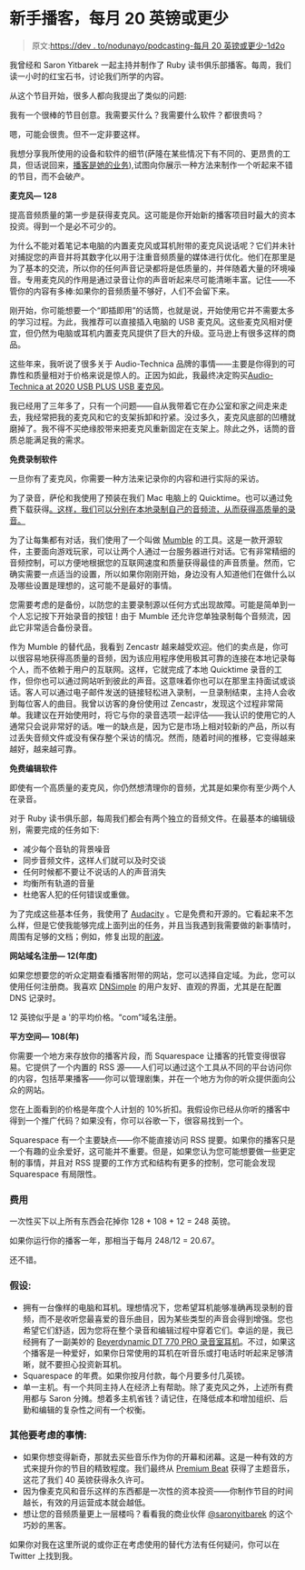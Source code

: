 # 新手播客，每月 20 英镑或更少

> 原文:[https://dev . to/nodunayo/podcasting-每月 20 英镑或更少-1d2o](https://dev.to/nodunayo/podcasting-for-newbies-for-20-a-month-or-less-1d2o)

我曾经和 Saron Yitbarek 一起主持并制作了 Ruby 读书俱乐部播客。每周，我们读一小时的红宝石书，讨论我们所学的内容。

从这个节目开始，很多人都向我提出了类似的问题:

我有一个很棒的节目创意。我需要买什么？我需要什么软件？都很贵吗？

嗯，可能会很贵。但不一定非要这样。

我想分享我所使用的设备和软件的细节(萨隆在某些情况下有不同的、更昂贵的工具，但话说回来，[播客是她的业务](https://www.codenewbie.org/podcast)),试图向你展示一种方法来制作一个听起来不错的节目，而不会破产。

**麦克风— 128**

提高音频质量的第一步是获得麦克风。这可能是你开始新的播客项目时最大的资本投资。得到一个是必不可少的。

为什么不能对着笔记本电脑的内置麦克风或耳机附带的麦克风说话呢？它们并未针对捕捉您的声音并将其数字化以用于注重音频质量的媒体进行优化。他们在那里是为了基本的交流，所以你的任何声音记录都将是低质量的，并伴随着大量的环境噪音。专用麦克风的作用是通过录音让你的声音听起来尽可能清晰丰富。记住——不管你的内容有多棒:如果你的音频质量不够好，人们不会留下来。

刚开始，你可能想要一个“即插即用”的话筒，也就是说，开始使用它并不需要太多的学习过程。为此，我推荐可以直接插入电脑的 USB 麦克风。这些麦克风相对便宜，但仍然为电脑或耳机内置麦克风提供了巨大的升级。亚马逊上有很多这样的商品。

这些年来，我听说了很多关于 Audio-Technica 品牌的事情——主要是你得到的可靠性和质量相对于价格来说是惊人的。正因为如此，我最终决定购买[Audio-Technica at 2020 USB PLUS USB 麦克风](https://www.amazon.co.uk/Audio-Technica-AT2020USB-PLUS-USB-Microphone/dp/B00B5ZX9FM/ref=dp_ob_title_ce)。

我已经用了三年多了，只有一个问题——自从我带着它在办公室和家之间走来走去，我经常把我的麦克风和它的支架拆卸和拧紧。没过多久，麦克风底部的凹槽就磨掉了。我不得不买绝缘胶带来把麦克风重新固定在支架上。除此之外，话筒的音质总能满足我的需求。

**免费录制软件**

一旦你有了麦克风，你需要一种方法来记录你的内容和进行实际的采访。

为了录音，萨伦和我使用了预装在我们 Mac 电脑上的 Quicktime。也可以通过免费下载获得[。这样，我们可以分别在本地录制自己的音频流，从而获得高质量的录音。](https://support.apple.com/downloads/quicktime)

为了让每集都有对话，我们使用了一个叫做 [Mumble](https://www.mumble.com/) 的工具。这是一款开源软件，主要面向游戏玩家，可以让两个人通过一台服务器进行对话。它有非常精细的音频控制，可以方便地根据您的互联网速度和质量获得最佳的声音质量。然而，它确实需要一点适当的设置，所以如果你刚刚开始，身边没有人知道他们在做什么以及哪些设置是理想的，这可能不是最好的事情。

您需要考虑的是备份，以防您的主要录制源以任何方式出现故障。可能是简单到一个人忘记按下开始录音的按钮！由于 Mumble 还允许您单独录制每个音频流，因此它非常适合备份录音。

作为 Mumble 的替代品，我看到 Zencastr 越来越受欢迎。他们的卖点是，你可以很容易地获得高质量的音频，因为该应用程序使用极其可靠的连接在本地记录每个人，而不依赖于用户的互联网。这样，它就完成了本地 Quicktime 录音的工作，但你也可以通过网站听到彼此的声音。这意味着你也可以在那里主持面试或谈话。客人可以通过电子邮件发送的链接轻松进入录制，一旦录制结束，主持人会收到每位客人的曲目。我曾以访客的身份使用过 Zencastr，发现这个过程非常简单。我建议在开始使用时，将它与你的录音选项一起评估——我认识的使用它的人通常只会说非常好的话。唯一的缺点是，因为它是市场上相对较新的产品，所以有过丢失音频文件或没有保存整个采访的情况。然而，随着时间的推移，它变得越来越好，越来越可靠。

**免费编辑软件**

即使有一个高质量的麦克风，你仍然想清理你的音频，尤其是如果你有至少两个人在录音。

对于 Ruby 读书俱乐部，每周我们都会有两个独立的音频文件。在最基本的编辑级别，需要完成的任务如下:

*   减少每个音轨的背景噪音
*   同步音频文件，这样人们就可以及时交谈
*   任何时候都不要让不说话的人的声音消失
*   均衡所有轨道的音量
*   杜绝客人犯的任何错误或重做。

为了完成这些基本任务，我使用了 [Audacity](https://www.audacityteam.org/) 。它是免费和开源的。它看起来不怎么样，但是它使我能够完成上面列出的任务，并且当我遇到我需要做的新事情时，周围有足够的文档；例如，修复出现的[削波](https://en.wikipedia.org/wiki/Clipping_(audio))。

**网站域名注册— 12(年度)**

如果您想要您的听众定期查看播客附带的网站，您可以选择自定域。为此，您可以使用任何注册商。我喜欢 [DNSimple](https://dnsimple.com/) 的用户友好、直观的界面，尤其是在配置 DNS 记录时。

12 英镑似乎是 a '的平均价格。“com”域名注册。

**平方空间— 108(年)**

你需要一个地方来存放你的播客片段，而 Squarespace 让播客的托管变得很容易。它提供了一个内置的 RSS 源——人们可以通过这个工具从不同的平台访问你的内容，包括苹果播客——你可以管理剧集，并在一个地方为你的听众提供面向公众的网站。

您在上面看到的价格是年度个人计划的 10%折扣。我假设你已经从你听的播客中得到一个推广代码？如果没有，你可以谷歌一下，很容易找到一个。

Squarespace 有一个主要缺点——你不能直接访问 RSS 提要。如果你的播客只是一个有趣的业余爱好，这可能并不重要。但是，如果您认为您可能想要做一些更定制的事情，并且对 RSS 提要的工作方式和结构有更多的控制，您可能会发现 Squarespace 有局限性。

### 费用

一次性买下以上所有东西会花掉你 128 + 108 + 12 = 248 英镑。

如果你运行你的播客一年，那相当于每月 248/12 = 20.67。

还不错。

### 假设:

*   拥有一台像样的电脑和耳机。理想情况下，您希望耳机能够准确再现录制的音频，而不是收听您最喜爱的音乐曲目，因为某些类型的声音会得到增强。您也希望它们舒适，因为您将在整个录音和编辑过程中穿着它们。幸运的是，我已经拥有了一副美妙的 [Beyerdynamic DT 770 PRO 录音室耳机](https://www.amazon.co.uk/beyerdynamic-770-PRO-Studio-Headphones/dp/B0016MNAAI/ref=sr_1_1?ie=UTF8&qid=1528257501&sr=8-1&keywords=beyerdynamic+dt770+pro)。不过，如果这个播客是一种爱好，如果你日常使用的耳机在听音乐或打电话时听起来足够清晰，就不要担心投资新耳机。
*   Squarespace 的年费。如果你按月付款，每个月要多付几英镑。
*   单一主机。有一个共同主持人在经济上有帮助。除了麦克风之外，上述所有费用都与 Saron 分摊。想着多主机省钱？请记住，在降低成本和增加组织、后勤和编辑的复杂性之间有一个权衡。

### 其他要考虑的事情:

*   如果你想变得新奇，那就去买些音乐作为你的开幕和闭幕。这是一种有效的方式来提升你的节目的精致程度。我们最终从 [Premium Beat](https://www.premiumbeat.com/) 获得了主题音乐，这花了我们 40 英镑获得永久许可。
*   因为像麦克风和音乐这样的东西都是一次性的资本投资——你制作节目的时间越长，有效的月运营成本就会越低。
*   想让您的音频质量更上一层楼吗？看看我的商业伙伴 [@saronyitbarek](http://twitter.com/saronyitbarek) 的这个巧妙的黑客。

如果你对我在这里所说的或你正在考虑使用的替代方法有任何疑问，你可以在 Twitter 上找到我。